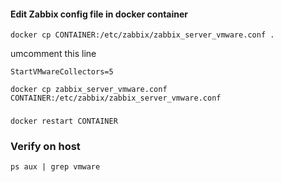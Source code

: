 #### Edit Zabbix config file in docker container
```
docker cp CONTAINER:/etc/zabbix/zabbix_server_vmware.conf .
```
umcomment this line 
```
StartVMwareCollectors=5
```
```
docker cp zabbix_server_vmware.conf CONTAINER:/etc/zabbix/zabbix_server_vmware.conf 
```

### 
```
docker restart CONTAINER
```

### Verify on host
```
ps aux | grep vmware
```
